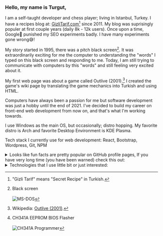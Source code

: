 
### Hello, my name is Turgut,

I am a self-taught developer and chess player; living in Istanbul, Turkey. I have a recipes blog at: [GizliTarif.com](https://www.gizlitarif.com)[^1] since 2011.
My blog was suprisingly populer at first couple years (daily 8k - 12k users). Once upon a time, Google🤖 punished my SEO experiments badly. I have many experiments gone wrong😅!

My story started in 1995, there was a pitch black screen[^2]. It was extraordinarily exciting for me the computer to understanding the "words" I typed on this black screen and responding to me. Today, I am still trying to communicate with computers by this "words" and still feeling very excited about it.

My first web page was about a game called Outlive (2001).[^3] I created the game's wiki page by translating the game mechanics into Turkish and using HTML.

Computers have always been a passion for me but software development was just a hobby until the end of 2021. I've decided to build my career on front-end web development from now on, and that's what I'm working towards.

I use Windows as the main OS, but occasionally; distro hopping. My favorite distro is Arch and favorite Desktop Environment is KDE Plasma.

Tech stack I currently use for web development: React, Bootstrap, Wordpress, Git, NPM

<details>
<summary>Looks like fun facts are pretty popular on GitHub profile pages, If you have very long time (you have been warned) check this out:</summary>

In 2001, I updated the BIOS of my computer's motherboard with another brand's motherboard and the computer did not turn on (POST) again, until it was sent for service. The service almost took the money for a new motherboard and reprogrammed the BIOS chip with an external device. Lesson? Let's see.

Back in 2009 I overclocked my laptop's video card via BIOS, it got too hot and the chip broke beyond repair. Lesson? Let's see.

In 2019, to overclock the GeForce GTX 1050 TI graphics card of my newly purchased desktop computer, I edited the card's BIOS and wrote it to the chip. I couldn't get a picture on display anymore, the video card was not operable by any motherboard in this state, because I had corrupted the voltage values of the chip. Lesson? Let's see.

I remember what happened to me in 2001. It's 2019 now, so I was struck by the idea that there might be devices on the market that can write chips externally. I googled a few questions and after some reading I found a device[^4] and bought it. Although it might work in theory, I had no idea what I was doing. I also asked a few questions on Youtube and watched videos. Then I found the original BIOS of my video card from the internet and downloaded it, and I plugged this newly purchased device into another working computer. I used the original BIOS file and that device to reprogram the chip with information I learned from Youtube videos 15 minutes ago. 🎉Hooray!🎉 1050TI started working again.

At first glance, people may think, that I haven't learned a lesson from these experiences, bacause I will break things again, this is obvious right? Or at least lesson that I learned is "you shouldn't break things you don't know, by playing with curiosity". Wrong!

These were exciting things to learn for me. A little detail I learned from the service disaster that happened to me in 2001 turned into a miracle 18 years later.  Break things, build things, repeat. That's the lesson for me...
</details>

<details>
<summary>Technologies that I use little bit or just interested:</summary>
Vue, Tailwind, SCSS, Styled Components, Phyton, PHP, Dart (Flutter), Gulp, AdSense, Google Ads (AdWords), Hosting & Domain Services, VPS/VDS, Plesk, Cpanel, SEO & SEM, Computer Hardware & Overclocking
</details>

[^1]: "Gizli Tarif" means "Secret Recipe" in Turkish.
[^2]: Black screen  
\
![MS-DOS](https://user-images.githubusercontent.com/6636688/184540115-df496264-2e02-4341-8f1d-c5edcc826a66.png)
[^3]: Wikipedia: [Outlive (2001)](https://en.wikipedia.org/wiki/Outlive).
[^4]: CH341A EEPROM BIOS Flasher  
\
![CH341A Programmer](https://user-images.githubusercontent.com/6636688/184550630-e2a716df-98ce-49c4-aadc-d2d1a148a009.jpg)
